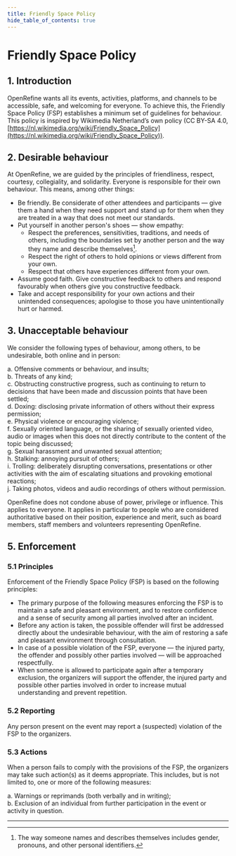 ```yaml
---
title: Friendly Space Policy
hide_table_of_contents: true
---
```

# Friendly Space Policy

## 1. Introduction

OpenRefine wants all its events, activities, platforms, and channels to be accessible, safe, and welcoming for everyone. To achieve this, the Friendly Space Policy (FSP) establishes a minimum set of guidelines for behaviour. This policy is inspired by Wikimedia Netherland’s own policy (CC BY-SA 4.0, [https://nl.wikimedia.org/wiki/Friendly_Space_Policy](https://nl.wikimedia.org/wiki/Friendly_Space_Policy)).

## 2. Desirable behaviour

At OpenRefine, we are guided by the principles of friendliness, respect, courtesy, collegiality, and solidarity. Everyone is responsible for their own behaviour. This means, among other things:

- Be friendly. Be considerate of other attendees and participants — give them a hand when they need support and stand up for them when they are treated in a way that does not meet our standards.
- Put yourself in another person's shoes — show empathy:
  - Respect the preferences, sensitivities, traditions, and needs of others, including the boundaries set by another person and the way they name and describe themselves[^1].
  - Respect the right of others to hold opinions or views different from your own.
  - Respect that others have experiences different from your own.
- Assume good faith. Give constructive feedback to others and respond favourably when others give you constructive feedback.
- Take and accept responsibility for your own actions and their unintended consequences; apologise to those you have unintentionally hurt or harmed.

## 3. Unacceptable behaviour

We consider the following types of behaviour, among others, to be undesirable, both online and in person:

a. Offensive comments or behaviour, and insults;  
b. Threats of any kind;  
c. Obstructing constructive progress, such as continuing to return to decisions that have been made and discussion points that have been settled;  
d. Doxing: disclosing private information of others without their express permission;  
e. Physical violence or encouraging violence;  
f. Sexually oriented language, or the sharing of sexually oriented video, audio or images when this does not directly contribute to the content of the topic being discussed;  
g. Sexual harassment and unwanted sexual attention;  
h. Stalking: annoying pursuit of others;  
i. Trolling: deliberately disrupting conversations, presentations or other activities with the aim of escalating situations and provoking emotional reactions;  
j. Taking photos, videos and audio recordings of others without permission.

OpenRefine does not condone abuse of power, privilege or influence. This applies to everyone. It applies in particular to people who are considered authoritative based on their position, experience and merit, such as board members, staff members and volunteers representing OpenRefine.

## 5. Enforcement

### 5.1 Principles

Enforcement of the Friendly Space Policy (FSP) is based on the following principles:

- The primary purpose of the following measures enforcing the FSP is to maintain a safe and pleasant environment, and to restore confidence and a sense of security among all parties involved after an incident.
- Before any action is taken, the possible offender will first be addressed directly about the undesirable behaviour, with the aim of restoring a safe and pleasant environment through consultation.
- In case of a possible violation of the FSP, everyone — the injured party, the offender and possibly other parties involved — will be approached respectfully.
- When someone is allowed to participate again after a temporary exclusion, the organizers will support the offender, the injured party and possible other parties involved in order to increase mutual understanding and prevent repetition.

### 5.2 Reporting

Any person present on the event may report a (suspected) violation of the FSP to the organizers.

### 5.3 Actions

When a person fails to comply with the provisions of the FSP, the organizers may take such action(s) as it deems appropriate. This includes, but is not limited to, one or more of the following measures:

a. Warnings or reprimands (both verbally and in writing);  
b. Exclusion of an individual from further participation in the event or activity in question.

---

[^1]: The way someone names and describes themselves includes gender, pronouns, and other personal identifiers.

